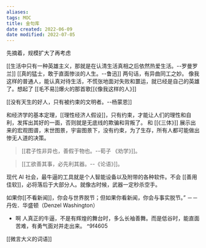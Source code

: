 ```yaml
---
aliases: 
tags: MOC 
title: 金句库
date created: 2022-06-09
date modified: 2022-07-05
---
```


  
  先摘着，规模扩大了再考虑
  
  [[生活中只有一种英雄主义，那就是在认清生活真相之后依然热爱生活。--罗曼罗兰]]
  [[真的猛士，敢于直面惨淡的人生。--鲁迅]]
  两句话，有异曲同工之妙。
  像我这样的普通人，能认真对待生活，不慌张地面对失败和噩运，就已经是自己的英雄了。想起了 [[毛不易]]爆火的那首歌[[《像我这样的人》]]
  
  [[没有天生的好人，只有被约束的文明者。--杨蒙恩]]
  
  和经济学的基本定理，[[理性经济人假设]]，只有约束，才能让人们的理性和自利，发挥出其好的一面，否则就是无底线的欺骗和背叛了。
  和 [[《三体》]] 展示出来的宏观图谱，末世图景，宇宙图景下，没有约束，为了生存，所有人都可能做出惨无人道的决策。
  
  >[[君子性非异也，善假于物也。--荀子 《劝学》]]。
  
  >[[工欲善其事，必先利其器。--《论语》]]。
  
  现代 AI 社会，最牛逼的工具就是个人智能设备以及附带的各种软件。不会 [[善用佳软]]，必将落后于大部分人。就像古时候，武器一定秒杀空手。

如果你[[不看新闻]]，你会与世界脱节；但如果你看新闻，你会与事实脱节。” －－丹佐．华盛顿（Denzel Washington）

- 啊
  	人真正的牛逼，不是有辉煌的舞台时，多么长袖善舞。而是低谷时，能直面苦难，有勇气面对并走出来。 ^9f4605

[[微言大义的词语]]
